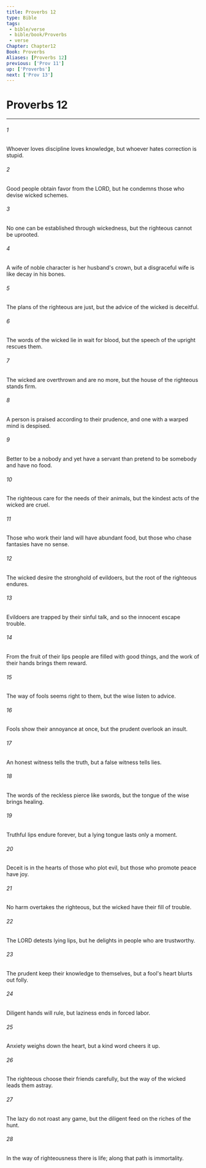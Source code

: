 ```yaml
---
title: Proverbs 12
type: Bible
tags:
 - bible/verse
 - bible/book/Proverbs
 - verse
Chapter: Chapter12
Book: Proverbs
Aliases: [Proverbs 12]
previous: ['Prov 11']
up: ['Proverbs']
next: ['Prov 13']
---
```

# Proverbs 12

***


###### 1 
Whoever loves discipline loves knowledge, but whoever hates correction is stupid. 

###### 2 
Good people obtain favor from the LORD, but he condemns those who devise wicked schemes. 

###### 3 
No one can be established through wickedness, but the righteous cannot be uprooted. 

###### 4 
A wife of noble character is her husband's crown, but a disgraceful wife is like decay in his bones. 

###### 5 
The plans of the righteous are just, but the advice of the wicked is deceitful. 

###### 6 
The words of the wicked lie in wait for blood, but the speech of the upright rescues them. 

###### 7 
The wicked are overthrown and are no more, but the house of the righteous stands firm. 

###### 8 
A person is praised according to their prudence, and one with a warped mind is despised. 

###### 9 
Better to be a nobody and yet have a servant than pretend to be somebody and have no food. 

###### 10 
The righteous care for the needs of their animals, but the kindest acts of the wicked are cruel. 

###### 11 
Those who work their land will have abundant food, but those who chase fantasies have no sense. 

###### 12 
The wicked desire the stronghold of evildoers, but the root of the righteous endures. 

###### 13 
Evildoers are trapped by their sinful talk, and so the innocent escape trouble. 

###### 14 
From the fruit of their lips people are filled with good things, and the work of their hands brings them reward. 

###### 15 
The way of fools seems right to them, but the wise listen to advice. 

###### 16 
Fools show their annoyance at once, but the prudent overlook an insult. 

###### 17 
An honest witness tells the truth, but a false witness tells lies. 

###### 18 
The words of the reckless pierce like swords, but the tongue of the wise brings healing. 

###### 19 
Truthful lips endure forever, but a lying tongue lasts only a moment. 

###### 20 
Deceit is in the hearts of those who plot evil, but those who promote peace have joy. 

###### 21 
No harm overtakes the righteous, but the wicked have their fill of trouble. 

###### 22 
The LORD detests lying lips, but he delights in people who are trustworthy. 

###### 23 
The prudent keep their knowledge to themselves, but a fool's heart blurts out folly. 

###### 24 
Diligent hands will rule, but laziness ends in forced labor. 

###### 25 
Anxiety weighs down the heart, but a kind word cheers it up. 

###### 26 
The righteous choose their friends carefully, but the way of the wicked leads them astray. 

###### 27 
The lazy do not roast any game, but the diligent feed on the riches of the hunt. 

###### 28 
In the way of righteousness there is life; along that path is immortality. 
